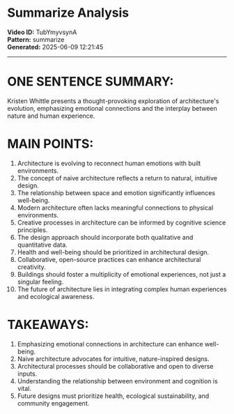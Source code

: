 # Summarize Analysis

**Video ID:** TubYmyvsynA  
**Pattern:** summarize  
**Generated:** 2025-06-09 12:21:45  

---

# ONE SENTENCE SUMMARY:
Kristen Whittle presents a thought-provoking exploration of architecture's evolution, emphasizing emotional connections and the interplay between nature and human experience.

# MAIN POINTS:
1. Architecture is evolving to reconnect human emotions with built environments.
2. The concept of naive architecture reflects a return to natural, intuitive design.
3. The relationship between space and emotion significantly influences well-being.
4. Modern architecture often lacks meaningful connections to physical environments.
5. Creative processes in architecture can be informed by cognitive science principles.
6. The design approach should incorporate both qualitative and quantitative data.
7. Health and well-being should be prioritized in architectural design.
8. Collaborative, open-source practices can enhance architectural creativity.
9. Buildings should foster a multiplicity of emotional experiences, not just a singular feeling.
10. The future of architecture lies in integrating complex human experiences and ecological awareness.

# TAKEAWAYS:
1. Emphasizing emotional connections in architecture can enhance well-being.
2. Naive architecture advocates for intuitive, nature-inspired designs.
3. Architectural processes should be collaborative and open to diverse inputs.
4. Understanding the relationship between environment and cognition is vital.
5. Future designs must prioritize health, ecological sustainability, and community engagement.